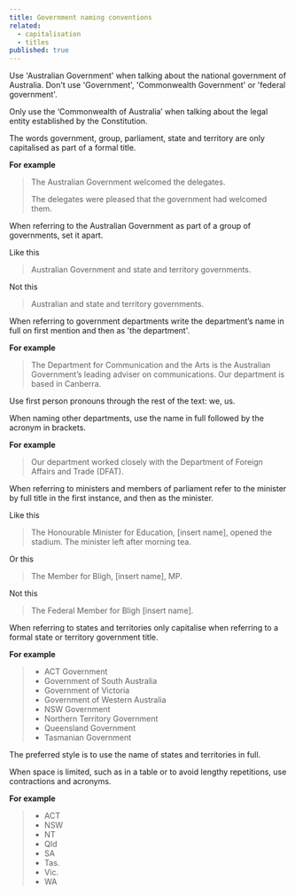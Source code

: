 ```yaml
---
title: Government naming conventions
related:
  - capitalisation
  - titles
published: true
---
```


Use 'Australian Government' when talking about the national government of Australia. Don't use 'Government', 'Commonwealth Government' or 'federal government'.

Only use the ‘Commonwealth of Australia’ when talking about the legal entity established by the Constitution.

The words government, group, parliament, state and territory are only capitalised as part of a formal title.

**For example**

> The Australian Government welcomed the delegates.
>
> The delegates were pleased that the government had welcomed them.

When referring to the Australian Government as part of a group of governments, set it apart.

Like this

> Australian Government and state and territory governments.

Not this

> Australian and state and territory governments.

When referring to government departments write the department’s name in full on first mention and then as 'the department'.

**For example**

> The Department for Communication and the Arts is the Australian Government’s leading adviser on communications. Our department is based in Canberra.

Use first person pronouns through the rest of the text: we, us.

When naming other departments, use the name in full followed by the acronym in brackets.

**For example**

> Our department worked closely with the Department of Foreign Affairs and Trade (DFAT).  

When referring to ministers and members of parliament refer to the minister by full title in the first instance, and then as the minister.

Like this

> The Honourable Minister for Education, [insert name], opened the stadium. The minister left after morning tea.

Or this

> The Member for Bligh, [insert name], MP.

Not this

> The Federal Member for Bligh [insert name].

When referring to states and territories only capitalise when referring to a formal state or territory government title.

**For example**

> - ACT Government
> - Government of South Australia
> - Government of Victoria
> - Government of Western Australia
> - NSW Government
> - Northern Territory Government
> - Queensland Government
> - Tasmanian Government

The preferred style is to use the name of states and territories in full.

When space is limited, such as in a table or to avoid lengthy repetitions, use contractions and acronyms.

**For example**

> - ACT
> - NSW
> - NT
> - Qld
> - SA
> - Tas.
> - Vic.
> - WA
